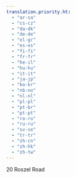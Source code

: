 ```yaml
---
translation.priority.ht: 
  - "ar-sa"
  - "cs-cz"
  - "da-dk"
  - "de-de"
  - "el-gr"
  - "es-es"
  - "fi-fi"
  - "fr-fr"
  - "he-il"
  - "hu-hu"
  - "it-it"
  - "ja-jp"
  - "ko-kr"
  - "nb-no"
  - "nl-nl"
  - "pl-pl"
  - "pt-br"
  - "pt-pt"
  - "ro-ro"
  - "ru-ru"
  - "sv-se"
  - "tr-tr"
  - "zh-cn"
  - "zh-hk"
  - "zh-tw"
---
```

20 Roszel Road